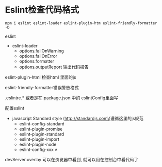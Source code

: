 # Eslint检查代码格式

```text
npm i eslint eslint-loader eslint-plugin-htm eslint-friendly-formatter -D
```

eslint

* eslint-loader
  * options.failOnWarning 
  * options.failOnError
  * options.formatter
  * options.outputReport 输出代码报告

eslint-plugin-html 检查html 里面的js

eslint-friendly-formatter错误警告格式

.eslintrc.\* 或者是在 package.json 中的 eslintConfig里面写

配置eslint

* javascript Standard style \(http://standardjs.com\)遵循这里的js规范 
  * eslint-config-standard
  * eslint-plugin-promise
  * eslint-plugin-standard
  * eslint-plugin-import
  * eslint-plugin-node
  * eslint-config-xxx v

devServer.overlay   可以在浏览器中看到, 就可以用在控制台中看代码了



